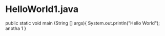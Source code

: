# HelloWorld1.java
public static void main (String [] args){
System.out.println("Hello World");
anotha 1
}
